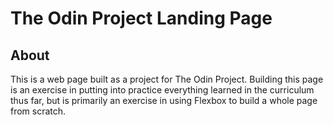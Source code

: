# The Odin Project Landing Page

## About

This is a web page built as a project for The Odin Project. Building this page is an exercise in putting into practice everything learned in the curriculum thus far, but is primarily an exercise in using Flexbox to build a whole page from scratch.
